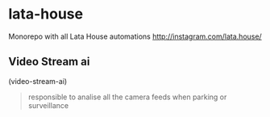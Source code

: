 # lata-house
Monorepo with all Lata House automations http://instagram.com/lata.house/


## Video Stream ai
(video-stream-ai)
> responsible to analise all the camera feeds when parking or surveillance


